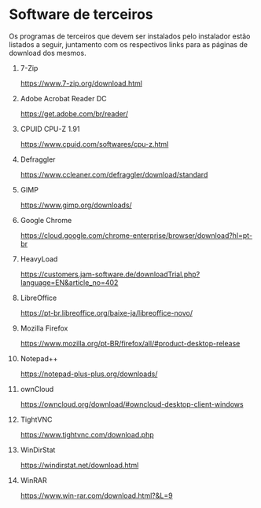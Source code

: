 # Software de terceiros

Os programas de terceiros que devem ser instalados pelo instalador estão listados a seguir, juntamento com os respectivos links para as páginas de download dos mesmos.

1. 7-Zip

   https://www.7-zip.org/download.html

1. Adobe Acrobat Reader DC

   https://get.adobe.com/br/reader/

1. CPUID CPU-Z 1.91

   https://www.cpuid.com/softwares/cpu-z.html

1. Defraggler

   https://www.ccleaner.com/defraggler/download/standard

1. GIMP

   https://www.gimp.org/downloads/

1. Google Chrome

   https://cloud.google.com/chrome-enterprise/browser/download?hl=pt-br

1. HeavyLoad

   https://customers.jam-software.de/downloadTrial.php?language=EN&article_no=402

1. LibreOffice

   https://pt-br.libreoffice.org/baixe-ja/libreoffice-novo/

1. Mozilla Firefox

   https://www.mozilla.org/pt-BR/firefox/all/#product-desktop-release

1. Notepad++

   https://notepad-plus-plus.org/downloads/

1. ownCloud

   https://owncloud.org/download/#owncloud-desktop-client-windows

1. TightVNC

   https://www.tightvnc.com/download.php

1. WinDirStat

   https://windirstat.net/download.html

1. WinRAR

   https://www.win-rar.com/download.html?&L=9
